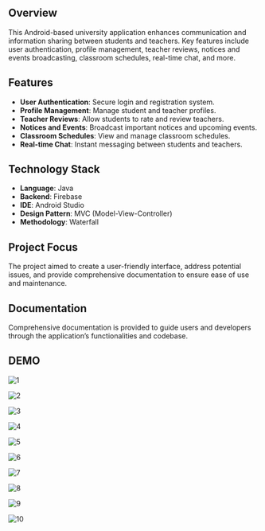 ## Overview
This Android-based university application enhances communication and information sharing between students and teachers. Key features include user authentication, profile management, teacher reviews, notices and events broadcasting, classroom schedules, real-time chat, and more.

## Features
+ **User Authentication**: Secure login and registration system.
+ **Profile Management**: Manage student and teacher profiles.
+ **Teacher Reviews**: Allow students to rate and review teachers.
+ **Notices and Events**: Broadcast important notices and upcoming events.
+ **Classroom Schedules**: View and manage classroom schedules.
+ **Real-time Chat**: Instant messaging between students and teachers.

## Technology Stack
+ **Language**: Java
+ **Backend**: Firebase
+ **IDE**: Android Studio
+ **Design Pattern**: MVC (Model-View-Controller)
+ **Methodology**: Waterfall
  
## Project Focus
The project aimed to create a user-friendly interface, address potential issues, and provide comprehensive documentation to ensure ease of use and maintenance.

## Documentation
Comprehensive documentation is provided to guide users and developers through the application’s functionalities and codebase.

## DEMO
![1](https://github.com/abhayarawal14/University-Communication-App/assets/81616443/906f16c4-c8c8-456b-8f89-1066c46e8d59)

![2](https://github.com/abhayarawal14/University-Communication-App/assets/81616443/0af54868-d750-48eb-b65a-d5f295ee1373)

![3](https://github.com/abhayarawal14/University-Communication-App/assets/81616443/85018ce3-337a-4eda-bf8c-a069f8b57692)

![4](https://github.com/abhayarawal14/University-Communication-App/assets/81616443/1a20b0f9-cb56-4fd7-bf03-1414da1cd415)

![5](https://github.com/abhayarawal14/University-Communication-App/assets/81616443/8183c302-df38-42b9-bb0f-d2dfed400bde)

![6](https://github.com/abhayarawal14/University-Communication-App/assets/81616443/81ebb360-679f-4ac8-a1c0-2437a8672ef7)

![7](https://github.com/abhayarawal14/University-Communication-App/assets/81616443/4503be76-ea73-4c59-862a-2e655a03a64d)

![8](https://github.com/abhayarawal14/University-Communication-App/assets/81616443/a45ccff4-71ea-4b2e-a316-b569240dc20b)

![9](https://github.com/abhayarawal14/University-Communication-App/assets/81616443/49320315-358d-4d7e-8114-2ed196fb28a7)

![10](https://github.com/abhayarawal14/University-Communication-App/assets/81616443/67765d83-9f63-4060-b40d-363e0e918048)

